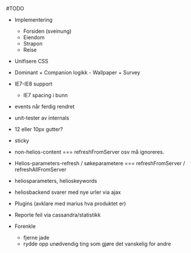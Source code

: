 #TODO
- Implementering
  - Forsiden (sveinung)
  - Eiendom
  - Strapon
  - Reise

- Unifisere CSS
- Dominant + Companion logikk - Wallpaper + Survey

- IE7-IE8 support
  - IE7 spacing i bunn

- events når ferdig rendret
- unit-tester av internals

- 12 eller 10px gutter?
- sticky

- non-helios-content === refreshFromServer osv må ignoreres.

- Helios-parameters-refresh / søkeparametere === refreshFromServer
 / refreshAllFromServer
- heliosparameters, helioskeywords
- heliosbackend svarer med nye urler via ajax
- Plugins (avklare med marius hva produktet er)
- Reporte feil via cassandra/statistikk

- Forenkle
  - fjerne jade
  - rydde opp unødvendig ting som gjøre det vanskelig for andre